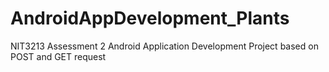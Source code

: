 # AndroidAppDevelopment_Plants
NIT3213 Assessment 2 Android Application Development Project based on POST and GET request
